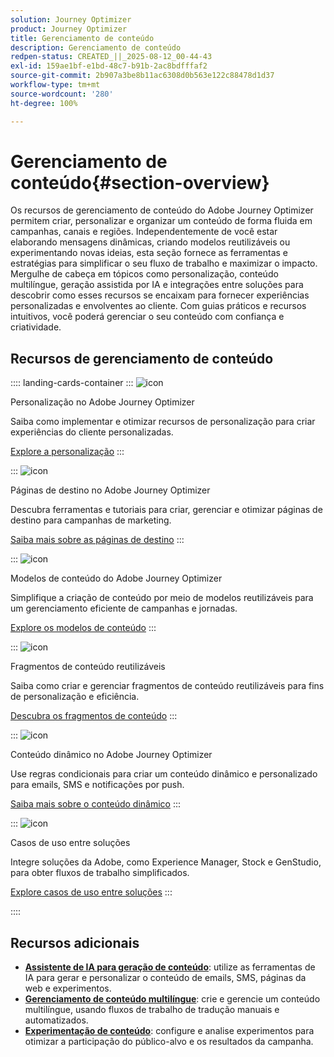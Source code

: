 ```yaml
---
solution: Journey Optimizer
product: Journey Optimizer
title: Gerenciamento de conteúdo
description: Gerenciamento de conteúdo
redpen-status: CREATED_||_2025-08-12_00-44-43
exl-id: 159ae1bf-e1bd-48c7-b91b-2ac8bdfffaf2
source-git-commit: 2b907a3be8b11ac6308d0b563e122c88478d1d37
workflow-type: tm+mt
source-wordcount: '280'
ht-degree: 100%

---
```


# Gerenciamento de conteúdo{#section-overview}

Os recursos de gerenciamento de conteúdo do Adobe Journey Optimizer permitem criar, personalizar e organizar um conteúdo de forma fluida em campanhas, canais e regiões. Independentemente de você estar elaborando mensagens dinâmicas, criando modelos reutilizáveis ou experimentando novas ideias, esta seção fornece as ferramentas e estratégias para simplificar o seu fluxo de trabalho e maximizar o impacto. Mergulhe de cabeça em tópicos como personalização, conteúdo multilíngue, geração assistida por IA e integrações entre soluções para descobrir como esses recursos se encaixam para fornecer experiências personalizadas e envolventes ao cliente. Com guias práticos e recursos intuitivos, você poderá gerenciar o seu conteúdo com confiança e criatividade.

## Recursos de gerenciamento de conteúdo

:::: landing-cards-container
:::
![icon](https://cdn.experienceleague.adobe.com/icons/bullseye.svg?lang=pt-BR)

Personalização no Adobe Journey Optimizer

Saiba como implementar e otimizar recursos de personalização para criar experiências do cliente personalizadas.

[Explore a personalização](personalization-landing-page.md)
:::

:::
![icon](https://cdn.experienceleague.adobe.com/icons/circle-play.svg?lang=pt-BR)

Páginas de destino no Adobe Journey Optimizer

Descubra ferramentas e tutoriais para criar, gerenciar e otimizar páginas de destino para campanhas de marketing.

[Saiba mais sobre as páginas de destino](landing-pages-landing-page.md)
:::

:::
![icon](https://cdn.experienceleague.adobe.com/icons/list-check.svg?lang=pt-BR)

Modelos de conteúdo do Adobe Journey Optimizer

Simplifique a criação de conteúdo por meio de modelos reutilizáveis para um gerenciamento eficiente de campanhas e jornadas.

[Explore os modelos de conteúdo](content-templates-landing-page.md)
:::

:::
![icon](https://cdn.experienceleague.adobe.com/icons/puzzle-piece.svg?lang=pt-BR)

Fragmentos de conteúdo reutilizáveis

Saiba como criar e gerenciar fragmentos de conteúdo reutilizáveis para fins de personalização e eficiência.

[Descubra os fragmentos de conteúdo](fragments-landing-page.md)
:::

:::
![icon](https://cdn.experienceleague.adobe.com/icons/gear.svg?lang=pt-BR)

Conteúdo dinâmico no Adobe Journey Optimizer

Use regras condicionais para criar um conteúdo dinâmico e personalizado para emails, SMS e notificações por push.

[Saiba mais sobre o conteúdo dinâmico](dynamic-landing-page.md)
:::

:::
![icon](https://cdn.experienceleague.adobe.com/icons/puzzle-piece.svg?lang=pt-BR)

Casos de uso entre soluções

Integre soluções da Adobe, como Experience Manager, Stock e GenStudio, para obter fluxos de trabalho simplificados.

[Explore casos de uso entre soluções](combine-landing-page.md)
:::

::::


## Recursos adicionais

- **[Assistente de IA para geração de conteúdo](ai-assistant-landing-page.md)**: utilize as ferramentas de IA para gerar e personalizar o conteúdo de emails, SMS, páginas da web e experimentos.
- **[Gerenciamento de conteúdo multilíngue](content-multilingual-landing-page.md)**: crie e gerencie um conteúdo multilíngue, usando fluxos de trabalho de tradução manuais e automatizados.
- **[Experimentação de conteúdo](content-experiment-landing-page.md)**: configure e analise experimentos para otimizar a participação do público-alvo e os resultados da campanha.
